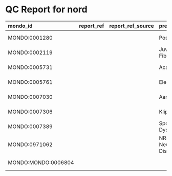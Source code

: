 
# QC Report for nord

| mondo_id            | report_ref   | report_ref_source   | preferred_name                            | preferred_name_source   | preferred_label_for_community                       | subset                                         | subset_source   | subset_source2   | Source   | Check                                               |
|:--------------------|:-------------|:--------------------|:------------------------------------------|:------------------------|:----------------------------------------------------|:-----------------------------------------------|:----------------|:-----------------|:---------|:----------------------------------------------------|
| MONDO:0001280       |              |                     | Posterior Uveitis                         |                         |                                                     |                                                |                 |                  | nord     | duplicate_scoped_synonym (oboInOwl:hasExactSynonym) |
| MONDO:0002119       |              |                     | Juvenile Ossifying Fibroma                |                         |                                                     |                                                |                 |                  | nord     | duplicate_scoped_synonym (oboInOwl:hasExactSynonym) |
| MONDO:0005731       |              |                     | Acanthocheilonemiasis                     |                         |                                                     |                                                |                 |                  | nord     | duplicate_scoped_synonym (oboInOwl:hasExactSynonym) |
| MONDO:0005761       |              |                     | Elephantiasis                             |                         |                                                     |                                                |                 |                  | nord     | duplicate_scoped_synonym (oboInOwl:hasBroadSynonym) |
| MONDO:0007030       |              |                     | Aarskog Syndrome                          |                         |                                                     |                                                |                 |                  | nord     | duplicate_scoped_synonym (oboInOwl:hasExactSynonym) |
| MONDO:0007306       |              |                     | Klippel-Feil Syndrome                     |                         |                                                     |                                                |                 |                  | nord     | duplicate_scoped_synonym (oboInOwl:hasBroadSynonym) |
| MONDO:0007389       |              |                     | Spondylothoracic Dysplasia                |                         |                                                     |                                                |                 |                  | nord     | duplicate_scoped_synonym (oboInOwl:hasExactSynonym) |
| MONDO:0971062       |              |                     | NR4A2-Related Neurodevelopmental Disorder |                         |                                                     |                                                |                 |                  | nord     | qc-trailing-whitespace (oboInOwl:hasExactSynonym)   |
| MONDO:MONDO:0006804 |              |                     |                                           |                         | https://w3id.org/information-resource-registry/nord | http://purl.obolibrary.org/obo/mondo#nord_rare |                 | MONDO:NORD       | nord     | MONDO:MONDO_pattern (IRI)                           |
